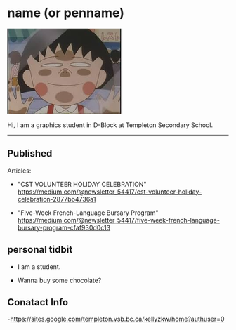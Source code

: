 # name (or penname)

![](../_assets/櫻桃小丸子.jpg)

Hi, I am a graphics student in D-Block at Templeton Secondary School.

___

## Published
Articles:
+ "CST VOLUNTEER HOLIDAY CELEBRATION" <https://medium.com/@newsletter_54417/cst-volunteer-holiday-celebration-2877bb4736a1>

+ "Five-Week French-Language Bursary Program" <https://medium.com/@newsletter_54417/five-week-french-language-bursary-program-cfaf930d0c13> 

## personal tidbit
+ I am a student.

+ Wanna buy some chocolate?

## Conatact Info
-https://sites.google.com/templeton.vsb.bc.ca/kellyzkw/home?authuser=0
